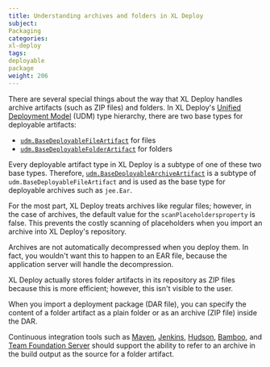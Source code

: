 ```yaml
---
title: Understanding archives and folders in XL Deploy
subject:
Packaging
categories:
xl-deploy
tags:
deployable
package
weight: 206
---
```


There are several special things about the way that XL Deploy handles archive artifacts (such as ZIP files) and folders. In XL Deploy's [Unified Deployment Model](/xl-deploy/concept/understanding-xl-deploy-architecture.html) (UDM) type hierarchy, there are two base types for deployable artifacts:

* [`udm.BaseDeployableFileArtifact`](/xl-deploy/5.5.x/udmcireference.html#udmbasedeployablefileartifact) for files
* [`udm.BaseDeployableFolderArtifact`](/xl-deploy/5.5.x/udmcireference.html#udmbasedeployablefolderartifact) for folders

Every deployable artifact type in XL Deploy is a subtype of one of these two base types. Therefore, [`udm.BaseDeployableArchiveArtifact`](/xl-deploy/5.5.x/udmcireference.html#udmbasedeployablearchiveartifact) is a subtype of `udm.BaseDeployableFileArtifact` and is used as the base type for deployable archives such as `jee.Ear`.

For the most part, XL Deploy treats archives like regular files; however, in the case of archives, the default value for the `scanPlaceholdersproperty` is false. This prevents the costly scanning of placeholders when you import an archive into XL Deploy's repository.

Archives are not automatically decompressed when you deploy them. In fact, you wouldn't want this to happen to an EAR file, because the application server will handle the decompression.

XL Deploy actually stores folder artifacts in its repository as ZIP files because this is more efficient; however, this isn't visible to the user.

When you import a deployment package (DAR file), you can specify the content of a folder artifact as a plain folder or as an archive (ZIP file) inside the DAR.

Continuous integration tools such as [Maven](http://maven.apache.org/), [Jenkins](http://jenkins-ci.org/), [Hudson](http://hudson-ci.org/), [Bamboo](https://www.atlassian.com/software/bamboo), and [Team Foundation Server](http://www.visualstudio.com/products/tfs-overview-vs) should support the ability to refer to an archive in the build output as the source for a folder artifact.
